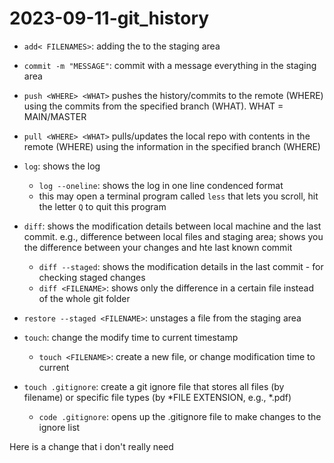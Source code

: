 # 2023-09-11-git_history

- `add< FILENAMES>`: adding the <FILENAMES> to the staging area

-   `commit -m "MESSAGE"`: commit with a message everything in the staging area

-   `push <WHERE> <WHAT>` pushes the history/commits to the remote (WHERE) using the commits from the specified branch (WHAT). WHAT = MAIN/MASTER

-   `pull <WHERE> <WHAT>` pulls/updates the local repo with contents in the remote (WHERE) using the information in the specified branch (WHERE)

-   `log`: shows the log
    -   `log --oneline`: shows the log in one line condenced format
    -   this may open a terminal program called `less` that lets you scroll, hit the letter `Q` to quit this program

-   `diff`: shows the modification details between local machine and the last commit. e.g., difference between local files and staging area; shows you the difference between your changes and hte last known commit
    -   `diff --staged`: shows the modification details in the last commit - for checking staged changes
    -   `diff <FILENAME>`: shows only the difference in a certain file instead of the whole git folder

-   `restore --staged <FILENAME>`: unstages a file from the staging area

-   `touch`: change the modify time to current timestamp
    -   `touch <FILENAME>`: create a new file, or change modification time to current

-   `touch .gitignore`: create a git ignore file that stores all files (by filename) or specific file types (by *FILE EXTENSION, e.g., *.pdf)
    -   `code .gitignore`: opens up the .gitignore file to make changes to the ignore list

Here is a change that i don't really need
